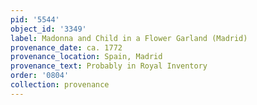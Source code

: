 ```yaml
---
pid: '5544'
object_id: '3349'
label: Madonna and Child in a Flower Garland (Madrid)
provenance_date: ca. 1772
provenance_location: Spain, Madrid
provenance_text: Probably in Royal Inventory
order: '0804'
collection: provenance
---
```

